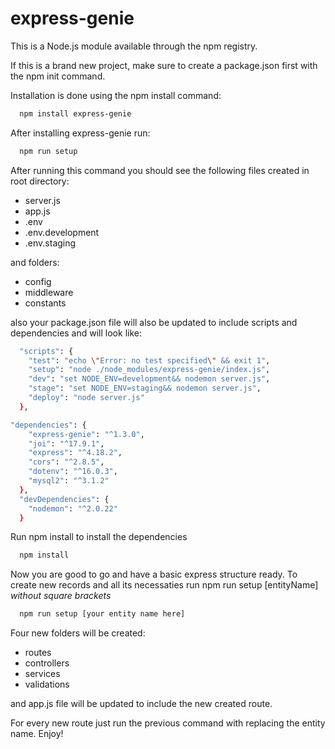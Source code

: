 # express-genie

This is a Node.js module available through the npm registry.

If this is a brand new project, make sure to create a package.json first with the npm init command.

Installation is done using the npm install command:

```bash
  npm install express-genie
```

After installing express-genie run:

```bash
  npm run setup
```

After running this command you should see the following files created in root directory:

- server.js
- app.js
- .env
- .env.development
- .env.staging

and folders:

- config
- middleware
- constants

also your package.json file will also be updated to include scripts and dependencies and will look like:

```bash
  "scripts": {
    "test": "echo \"Error: no test specified\" && exit 1",
    "setup": "node ./node_modules/express-genie/index.js",
    "dev": "set NODE_ENV=development&& nodemon server.js",
    "stage": "set NODE_ENV=staging&& nodemon server.js",
    "deploy": "node server.js"
  },
```

```bash
"dependencies": {
    "express-genie": "^1.3.0",
    "joi": "^17.9.1",
    "express": "^4.18.2",
    "cors": "^2.8.5",
    "dotenv": "^16.0.3",
    "mysql2": "^3.1.2"
  },
  "devDependencies": {
    "nodemon": "^2.0.22"
  }
```

Run npm install to install the dependencies

```bash
  npm install
```

Now you are good to go and have a basic express structure ready.
To create new records and all its necessaties run npm run setup [entityName] _without square brackets_

```bash
  npm run setup [your entity name here]
```

Four new folders will be created:

- routes
- controllers
- services
- validations

and app.js file will be updated to include the new created route.

For every new route just run the previous command with replacing the entity name.
Enjoy!
